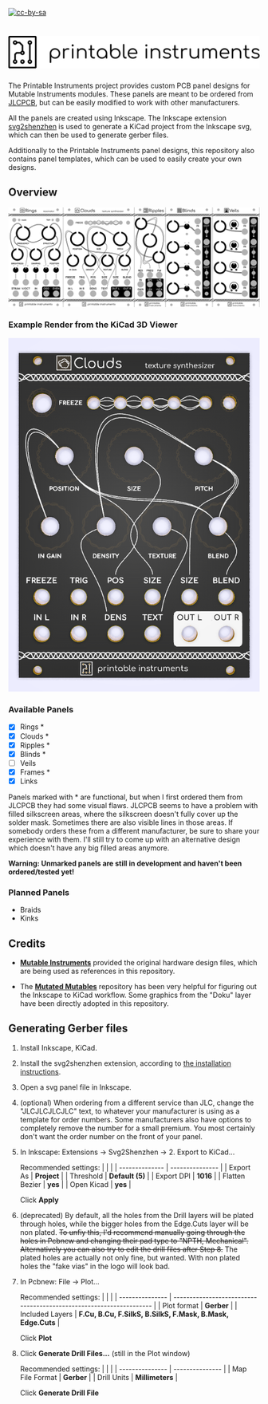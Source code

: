 [![cc-by-sa](https://img.shields.io/badge/License-CC%20BY%20SA%203.0-lightgrey.svg)](https://creativecommons.org/licenses/by-sa/3.0/)

# ![logo](https://raw.githubusercontent.com/30350n/printable-instruments/master/images/logo_text.png)

The Printable Instruments project provides custom PCB panel designs for Mutable Instruments modules. These panels are meant to be ordered from [JLCPCB](https://jlcpcb.com/), but can be easily modified to work with other manufacturers.

All the panels are created using Inkscape. The Inkscape extension [svg2shenzhen](https://github.com/badgeek/svg2shenzhen) is used to generate a KiCad project from the Inkscape svg, which can then be used to generate gerber files.

Additionally to the Printable Instruments panel designs, this repository also contains panel templates, which can be used to easily create your own designs.

## Overview

![overview](https://raw.githubusercontent.com/30350n/printable-instruments/master/images/overview.png)

### Example Render from the KiCad 3D Viewer

![clouds_rendered](https://raw.githubusercontent.com/30350n/printable-instruments/master/images/clouds_rendered.png)

### Available Panels

- [x] Rings *
- [x] Clouds *
- [x] Ripples *
- [x] Blinds *
- [ ] Veils
- [x] Frames *
- [x] Links

Panels marked with * are functional, but when I first ordered them from JLCPCB they had some visual flaws. JLCPCB seems to have a problem with filled silkscreen areas, where the silkscreen doesn't fully cover up the solder mask. Sometimes there are also visible lines in those areas.
If somebody orders these from a different manufacturer, be sure to share your experience with them.
I'll still try to come up with an alternative design which doesn't have any big filled areas anymore.

**Warning: Unmarked panels are still in development and haven't been ordered/tested yet!**

### Planned Panels

- Braids
- Kinks

## Credits

- **[Mutable Instruments](https://github.com/pichenettes/eurorack)** provided the original hardware design files, which are being used as references in this repository.

- The **[Mutated Mutables](https://github.com/TheSlowGrowth/MutatedMutables)** repository has been very helpful for figuring out the Inkscape to KiCad workflow. Some graphics from the "Doku" layer have been directly adopted in this repository.

## Generating Gerber files

1. Install Inkscape, KiCad.

2. Install the svg2shenzhen extension, according to [the installation instructions](https://github.com/badgeek/svg2shenzhen#install).

3. Open a svg panel file in Inkscape.

4. (optional) When ordering from a different service than JLC, change the "JLCJLCJLCJLC" text, to whatever your manufacturer is using as a template for order numbers.
   Some manufacturers also have options to completely remove the number for a small premium.
   You most certainly don't want the order number on the front of your panel.

5. In Inkscape: Extensions -> Svg2Shenzhen -> 2. Export to KiCad...

   Recommended settings:
   |                |                 |
   | -------------- | --------------- |
   | Export As      | **Project**     |
   | Threshold      | **Default (5)** |
   | Export DPI     | **1016**        |
   | Flatten Bezier | **yes**         |
   | Open Kicad     | **yes**         |

   Click **Apply**

6. (deprecated) By default, all the holes from the Drill layers will be plated through holes, while the bigger holes from the Edge.Cuts layer will be non plated.
   ~~To unfiy this, I'd recommend manually going through the holes in Pcbnew and changing their pad type to "NPTH, Mechanical". Alternatively you can also try to edit the drill files after Step 8.~~
   The plated holes are actually not only fine, but wanted. With non plated holes the "fake vias" in the logo will look bad.

7. In Pcbnew: File -> Plot...

   Recommended settings:
   |                 |                                                                     |
   | --------------- | ------------------------------------------------------------------- |
   | Plot format     | **Gerber**                                                          |
   | Included Layers | **F&#46;Cu, B&#46;Cu, F.SilkS, B.SilkS, F.Mask, B.Mask, Edge.Cuts** |

    Click **Plot**

8. Click **Generate Drill Files...** (still in the Plot window)

   Recommended settings:
   |                 |                 |
   | --------------- | --------------- |
   | Map File Format | **Gerber**      |
   | Drill Units     | **Millimeters** |

   Click **Generate Drill File**
